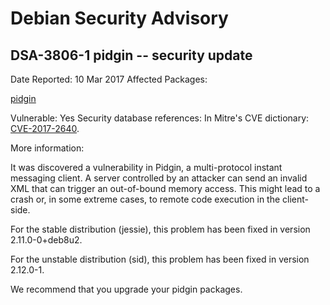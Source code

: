 
Debian Security Advisory
========================


DSA-3806-1 pidgin -- security update
------------------------------------



Date Reported:
10 Mar 2017
Affected Packages:

[pidgin](https://packages.debian.org/src:pidgin)

Vulnerable:
Yes
Security database references:
In Mitre's CVE dictionary: [CVE-2017-2640](https://security-tracker.debian.org/tracker/CVE-2017-2640).  

More information:

It was discovered a vulnerability in Pidgin, a multi-protocol instant
messaging client. A server controlled by an attacker can send an invalid
XML that can trigger an out-of-bound memory access. This might lead to a
crash or, in some extreme cases, to remote code execution in the
client-side.


For the stable distribution (jessie), this problem has been fixed in
version 2.11.0-0+deb8u2.


For the unstable distribution (sid), this problem has been fixed in
version 2.12.0-1.


We recommend that you upgrade your pidgin packages.





